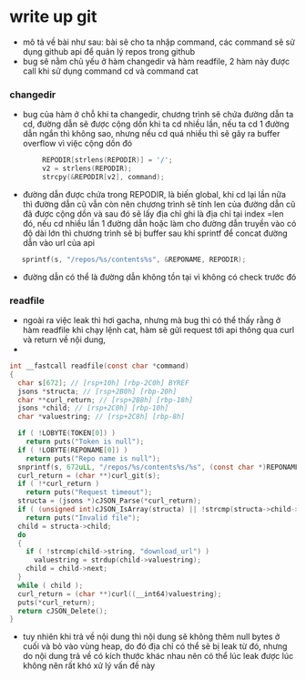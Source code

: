 # write up git 
- mô tả về bài như sau: bài sẽ cho ta nhập command, các command sẽ sử dụng github api để quản lý repos trong github
- bug sẽ nằm chủ yếu ở hàm changedir và hàm readfile, 2 hàm này được call khi sử dụng command cd và command cat
### changedir 
- bug của hàm ở chỗ khi ta changedir, chương trình sẽ chứa đường dẫn ta cd, đường dẫn sẽ được cộng dồn khi ta cd nhiều lần, nếu ta cd 1 đường dẫn ngắn thì không sao, nhưng nếu cd quá nhiều thì sẽ gây ra buffer overflow vì việc cộng dồn đó
```c
        REPODIR[strlens(REPODIR)] = '/';
        v2 = strlens(REPODIR);
        strcpy(&REPODIR[v2], command);
```
- đường dẫn được chứa trong REPODIR, là biến global, khi cd lại lần nữa thì đường dẫn cũ vẫn còn nên chương trình sẽ tính len của đường dẫn cũ đã được cộng dồn và sau đó sẽ lấy địa chỉ ghi là địa chỉ tại index =len đó, nếu cd nhiều lần 1 đường dẫn hoặc làm cho đường dẫn truyền vào có độ dài lớn thì chương trình sẽ bị buffer sau khi sprintf để concat đường dẫn vào url của api
```c
   sprintf(s, "/repos/%s/contents%s", &REPONAME, REPODIR);
```
- đường dẫn có thể là đường dẫn không tồn tại vì không có check trước đó
### readfile
- ngoài ra việc leak thì hơi gacha, nhưng mà bug thì có thể thấy rằng ở hàm readfile khi chạy lệnh cat, hàm sẽ gửi request tới api thông qua curl và return về nội dung,
- 
```c
int __fastcall readfile(const char *command)
{
  char s[672]; // [rsp+10h] [rbp-2C0h] BYREF
  jsons *structa; // [rsp+2B0h] [rbp-20h]
  char **curl_return; // [rsp+2B8h] [rbp-18h]
  jsons *child; // [rsp+2C0h] [rbp-10h]
  char *valuestring; // [rsp+2C8h] [rbp-8h]

  if ( !LOBYTE(TOKEN[0]) )
    return puts("Token is null");
  if ( !LOBYTE(REPONAME[0]) )
    return puts("Repo name is null");
  snprintf(s, 672uLL, "/repos/%s/contents%s/%s", (const char *)REPONAME, (const char *)REPODIR, command);
  curl_return = (char **)curl_git(s);
  if ( !*curl_return )
    return puts("Request timeout");
  structa = (jsons *)cJSON_Parse(*curl_return);
  if ( (unsigned int)cJSON_IsArray(structa) || !strcmp(structa->child->string, "message") )
    return puts("Invalid file");
  child = structa->child;
  do
  {
    if ( !strcmp(child->string, "download_url") )
      valuestring = strdup(child->valuestring);
    child = child->next;
  }
  while ( child );
  curl_return = (char **)curl((__int64)valuestring);
  puts(*curl_return);
  return cJSON_Delete();
}
```
- tuy nhiên khi trả về nội dung thì nội dung sẽ không thêm null bytes ở cuối và bỏ vào vùng heap, do đó địa chỉ có thể sẽ bị leak từ đó, nhưng do nội dung trả về có kích thước khác nhau nên có thể lúc leak được lúc không nên rất khó xử lý vấn đề này
